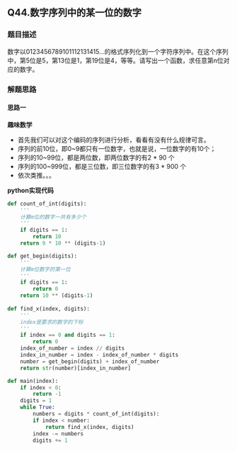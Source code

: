 ## Q44.数字序列中的某一位的数字
### 题目描述
数字以0123456789101112131415...的格式序列化到一个字符序列中。在这个序列中，第5位是5，第13位是1，第19位是4，等等。请写出一个函数，求任意第n位对应的数字。
### 解题思路
#### 思路一
**趣味数学**
- 首先我们可以对这个编码的序列进行分析，看看有没有什么规律可言。
- 序列的前10位，即0~9都只有一位数字，也就是说，一位数字的有10个；
- 序列的10~99位，都是两位数，即两位数字的有2 * 90 个
- 序列的100~999位，都是三位数，即三位数字的有3 * 900 个
- 依次类推。。。

**python实现代码**
```python
def count_of_int(digits):
    '''
    计算m位的数字一共有多少个
    '''
    if digits == 1:
        return 10
    return 9 * 10 ** (digits-1)

def get_begin(digits):
    '''
    计算m位数字的第一位
    '''
    if digits == 1:
        return 0
    return 10 ** (digits-1)
    
def find_x(index, digits):
    '''
    index是要求的数字的下标
    '''
    if index == 0 and digits == 1:
        return 0
    index_of_number = index // digits
    index_in_number = index - index_of_number * digits
    number = get_begin(digits) + index_of_number
    return str(number)[index_in_number]

def main(index):
    if index < 0:
        return -1
    digits = 1
    while True:
        numbers = digits * count_of_int(digits):
        if index < number:
            return find_x(index, digits)
        index -= numbers
        digits += 1
        

```

